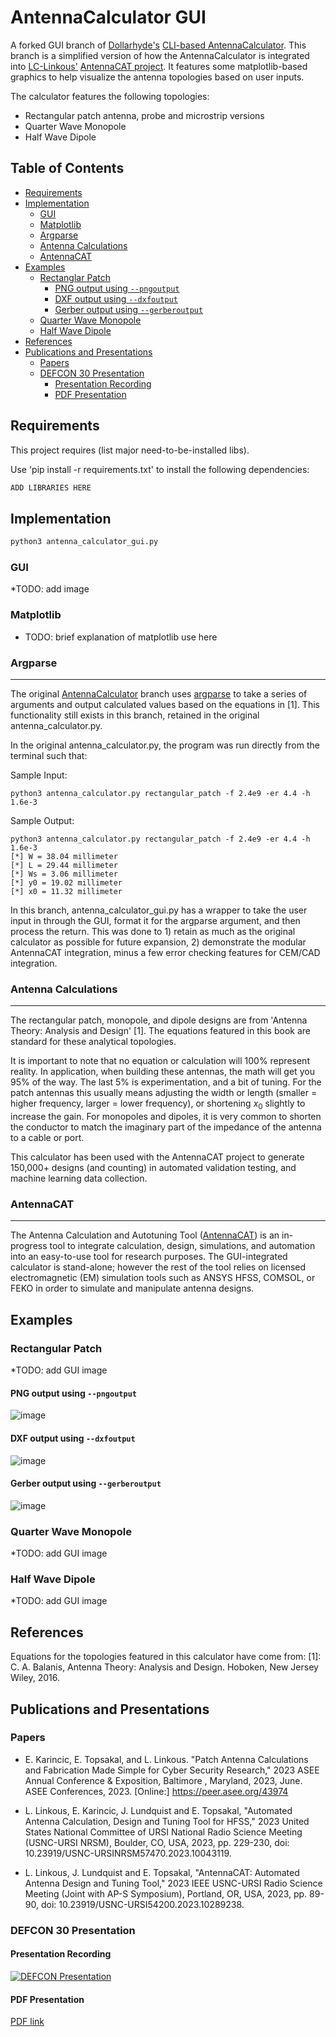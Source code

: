 # AntennaCalculator GUI

A forked GUI branch of [Dollarhyde's](https://github.com/Dollarhyde) [CLI-based AntennaCalculator](https://github.com/Dollarhyde/AntennaCalculator). This branch is a simplified version of how the AntennaCalculator is integrated into [LC-Linkous'](https://github.com/LC-Linkous) [AntennaCAT project](https://github.com/LC-Linkous/AntennaCalculationAutotuningTool). It features some matplotlib-based graphics to help visualize the antenna topologies based on user inputs. 

The calculator features the following topologies:
* Rectangular patch antenna, probe and microstrip versions
* Quarter Wave Monopole
* Half Wave Dipole



## Table of Contents
* [Requirements](#requirements)
* [Implementation](#implementation)
    * [GUI](#gui)
    * [Matplotlib](#matplotlib)
    * [Argparse](#argparse)
    * [Antenna Calculations](#antenna-calculations)
    * [AntennaCAT](#antennacat)
* [Examples](#example-implementations)
    * [Rectanglar Patch](#rectangular-patch)
      * [PNG output using `--pngoutput`](#png-output-using---pngoutput)
      * [DXF output using `--dxfoutput`](#dxf-output-using---dxfoutput)
      * [Gerber output using `--gerberoutput`](#gerber-output-using---gerberoutput)
    * [Quarter Wave Monopole](#quarter-wave-monopole)
    * [Half Wave Dipole](#half-wave-dipole)
* [References](#references)
* [Publications and Presentations](#publications-and-presentations)
    * [Papers](#papers)
    * [DEFCON 30 Presentation](#defcon-30-presentation)
      * [Presentation Recording](#presentation-recording)
      * [PDF Presentation](#pdf-presentation)



## Requirements

This project requires (list major need-to-be-installed libs). 

Use 'pip install -r requirements.txt' to install the following dependencies:

```python
ADD LIBRARIES HERE

```

## Implementation


```python
python3 antenna_calculator_gui.py 

```





### GUI

*TODO: add image

### Matplotlib

* TODO: brief explanation of matplotlib use here



### Argparse
---

The original [AntennaCalculator](https://github.com/Dollarhyde/AntennaCalculator) branch uses [argparse](https://docs.python.org/3/library/argparse.html) to take a series of arguments and output calculated values based on the equations in [1]. This functionality still exists in this branch, retained in the original antenna_calculator.py. 

In the original antenna_calculator.py, the program was run directly from the terminal such that:

Sample Input:
```
python3 antenna_calculator.py rectangular_patch -f 2.4e9 -er 4.4 -h 1.6e-3

```
Sample Output:
```
python3 antenna_calculator.py rectangular_patch -f 2.4e9 -er 4.4 -h 1.6e-3
[*] W = 38.04 millimeter
[*] L = 29.44 millimeter
[*] Ws = 3.06 millimeter
[*] y0 = 19.02 millimeter
[*] x0 = 11.32 millimeter
```

In this branch, antenna_calculator_gui.py has a wrapper to take the user input in through the GUI, format it for the argparse argument, and then process the return. This was done to 1) retain as much as the original calculator as possible for future expansion, 2) demonstrate the modular AntennaCAT integration, minus a few error checking features for CEM/CAD integration.



### Antenna Calculations
---


The rectangular patch, monopole, and dipole designs are from 'Antenna Theory: Analysis and Design' [1]. The equations featured in this book are standard for these analytical topologies. 

It is important to note that no equation or calculation will 100% represent reality.  In application, when building these antennas, the math will get you 95% of the way. The last 5% is experimentation, and a bit of tuning. For the patch antennas this usually means adjusting the width or length (smaller = higher frequency, larger = lower frequency), or shortening $x_0$ slightly to increase the gain. For monopoles and dipoles, it is very common to shorten the conductor to match the imaginary part of the impedance of the antenna to a cable or port.

This calculator has been used with the AntennaCAT project to generate 150,000+ designs (and counting) in automated validation testing, and machine learning data collection.

### AntennaCAT
---

The Antenna Calculation and Autotuning Tool ([AntennaCAT](https://github.com/LC-Linkous/AntennaCalculationAutotuningTool)) is an in-progress tool to integrate calculation, design, simulations, and automation into an easy-to-use tool for research purposes. The GUI-integrated calculator is stand-alone; however the rest of the tool relies on licensed electromagnetic (EM) simulation tools such as ANSYS HFSS, COMSOL, or FEKO in order to simulate and manipulate antenna designs. 

## Examples

### Rectangular Patch

*TODO: add GUI image


#### PNG output using `--pngoutput`

![image](https://user-images.githubusercontent.com/18094862/184426961-36c21cbd-9cff-4c4b-a275-a81e187ce86c.png)

#### DXF output using `--dxfoutput`

![image](https://user-images.githubusercontent.com/18094862/184427196-34eb8369-11e8-48cb-9426-3251ef8c7e84.png)

#### Gerber output using `--gerberoutput`
![image](https://user-images.githubusercontent.com/18094862/187831470-c8cb4801-b0c9-44e2-acc7-454ad2d03f37.png)



### Quarter Wave Monopole
*TODO: add GUI image




### Half Wave Dipole
*TODO: add GUI image





## References
Equations for the topologies featured in this calculator have come from:
[1]: C. A. Balanis, Antenna Theory: Analysis and Design. Hoboken, New Jersey Wiley, 2016.



## Publications and Presentations
### Papers

* E. Karincic, E. Topsakal, and L. Linkous.  "Patch Antenna Calculations and Fabrication Made Simple for Cyber Security Research,"  2023 ASEE Annual Conference & Exposition, Baltimore , Maryland, 2023, June.  ASEE Conferences, 2023. [Online:] https://peer.asee.org/43974 

* L. Linkous, E. Karincic, J. Lundquist and E. Topsakal, "Automated Antenna Calculation, Design and Tuning Tool for HFSS," 2023 United States National Committee of URSI National Radio Science Meeting (USNC-URSI NRSM), Boulder, CO, USA, 2023, pp. 229-230, doi: 10.23919/USNC-URSINRSM57470.2023.10043119.

* L. Linkous, J. Lundquist and E. Topsakal, "AntennaCAT: Automated Antenna Design and Tuning Tool," 2023 IEEE USNC-URSI Radio Science Meeting (Joint with AP-S Symposium), Portland, OR, USA, 2023, pp. 89-90, doi: 10.23919/USNC-URSI54200.2023.10289238.



### DEFCON 30 Presentation
#### Presentation Recording
[![DEFCON Presentation](https://i.ytimg.com/vi/7mciNPmT1KE/hqdefault.jpg)](https://www.youtube.com/watch?v=7mciNPmT1KE "DEF CON 30 RF Village - Erwin Karincic - Have a SDR? - Design and make your own antennas")

#### PDF Presentation
[PDF link](https://github.com/Dollarhyde/AntennaCalculator/blob/main/Have%20a%20Software%20Defined%20Radio%20-%20Design%20and%20make%20your%20own%20antennas.pdf)


